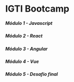 # IGTI Bootcamp 

##### Módulo 1 - Javascript 

##### Módulo 2 - React

##### Módulo 3 - Angular

##### Módulo 4 - Vue

##### Módulo 5 - Desafio final
